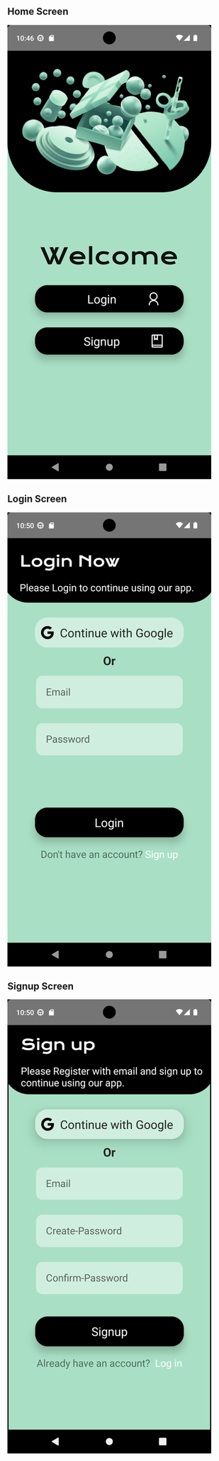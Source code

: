 
## Home Screen

![Alt text](assets/screenshots/Home.png)

## Login Screen

![Alt text](assets/screenshots/Signin.png)


## Signup Screen

![Alt text](assets/screenshots/Signup.png)

